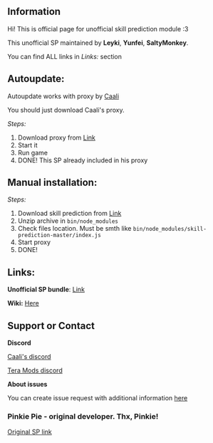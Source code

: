 ## Information

Hi! This is official page for unofficial skill prediction module :3

This unofficial SP maintained by **Leyki**, **Yunfei**, **SaltyMonkey**.

You can find ALL links in _Links:_ section


## Autoupdate:

Autoupdate works with proxy by [Caali](https://discord.gg/maqBmJV)

You should just download Caali's proxy.

_Steps:_
1. Download proxy from [Link](https://github.com/SaltyMonkey/skill-prediction/archive/master.zip)
2. Start it
3. Run game
4. DONE! This SP already included in his proxy


## Manual installation:

_Steps:_
1. Download skill prediction from [Link](https://github.com/SaltyMonkey/skill-prediction/archive/master.zip)
2. Unzip archive in `bin/node_modules`
3. Check files location. Must be smth like `bin/node_modules/skill-prediction-master/index.js` 
3. Start proxy
4. DONE!


## Links:

**Unofficial SP bundle**: [Link](https://github.com/SaltyMonkey/skill-prediction/archive/master.zip)

**Wiki:** [Here](https://github.com/SaltyMonkey/skill-prediction/wiki)

## Support or Contact

**Discord**

[Caali's discord](https://discord.gg/maqBmJV)

[Tera Mods discord](https://discord.gg/ccuh9rj)

**About issues**

You can create issue request with additional information [here](https://github.com/SaltyMonkey/skill-prediction/issues)

### Pinkie Pie - original developer. Thx, Pinkie!

[Original SP link](https://github.com/pinkipi/skill-prediction)
